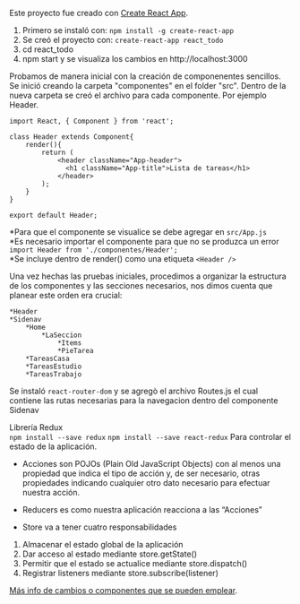 Este proyecto fue creado con [Create React App](https://github.com/facebookincubator/create-react-app).

1. Primero se instaló con: `npm install -g create-react-app`
2. Se creó el proyecto con: `create-react-app react_todo`
3. cd react_todo
4. npm start y se visualiza los cambios en http://localhost:3000

Probamos de manera inicial con la creación de componenentes sencillos. Se inició creando la carpeta "componentes" en el folder "src". Dentro de la nueva carpeta se creó el archivo para cada componente. Por ejemplo Header.

```
import React, { Component } from 'react';

class Header extends Component{
	render(){
		return (
			<header className="App-header">
	          <h1 className="App-title">Lista de tareas</h1>
	        </header>
		);
	}
}

export default Header;
```
*Para que el componente se visualice se debe agregar en `src/App.js` <br>
*Es necesario importar el componente para que no se produzca un error `import Header from './componentes/Header';` <br>
*Se incluye dentro de render() como una etiqueta `<Header />` <br>

Una vez hechas las pruebas iniciales, procedimos a organizar la estructura de los componentes y las secciones necesarios, nos dimos cuenta que planear este orden era crucial:

```
*Header
*Sidenav
	*Home
		*LaSeccion
			*Items
			*PieTarea
	*TareasCasa
	*TareasEstudio
	*TareasTrabajo
```

Se instaló `react-router-dom` y se agregò el archivo Routes.js el cual contiene las rutas necesarias para la navegacion dentro del componente Sidenav


Librería Redux  
`npm install --save redux` 
`npm install --save react-redux` 
Para controlar el estado de la aplicación.

* Acciones son POJOs (Plain Old JavaScript Objects) con al menos una propiedad que indica el tipo de acción y, de ser necesario, otras propiedades indicando cualquier otro dato necesario para efectuar nuestra acción. 

* Reducers es como nuestra aplicación reacciona a las “Acciones”

* Store va a tener cuatro responsabilidades

1. Almacenar el estado global de la aplicación
2. Dar acceso al estado mediante store.getState()
3. Permitir que el estado se actualice mediante store.dispatch()
4. Registrar listeners mediante store.subscribe(listener)


[Más info de cambios o componentes que se pueden emplear](https://github.com/facebookincubator/create-react-app/blob/master/packages/react-scripts/template/README.md).

